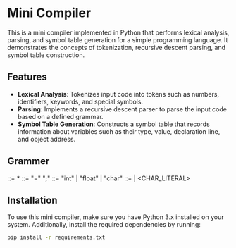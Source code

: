 # Mini Compiler

This is a mini compiler implemented in Python that performs lexical analysis, parsing, and symbol table generation for a simple programming language. It demonstrates the concepts of tokenization, recursive descent parsing, and symbol table construction.

## Features

- **Lexical Analysis**: Tokenizes input code into tokens such as numbers, identifiers, keywords, and special symbols.
- **Parsing**: Implements a recursive descent parser to parse the input code based on a defined grammar.
- **Symbol Table Generation**: Constructs a symbol table that records information about variables such as their type, value, declaration line, and object address.

## Grammer

<program>       ::= <declaration>*
<declaration>   ::= <type> <ID> "=" <value> ";"
<type>          ::= "int" | "float" | "char"
<value>         ::= <NUMBER> | <CHAR_LITERAL>


## Installation

To use this mini compiler, make sure you have Python 3.x installed on your system. Additionally, install the required dependencies by running:

```bash
pip install -r requirements.txt
